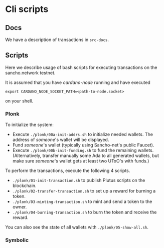 # Cli scripts


## Docs

We have a description of transactions in `src-docs`.


## Scripts

Here we describe usage of bash scripts for executing transactions on the sancho.network testnet.

It is assumed that you have *cardano-node* running and have executed

```shell
export CARDANO_NODE_SOCKET_PATH=<path-to-node.socket>
```
on your shell.

### Plonk

To initialize the system:

- Execute `./plonk/00a-init-addrs.sh` to initialize needed wallets.  The address of *someone*'s wallet will be displayed.
- Fund *someone*'s wallet (typically using Sancho-net's public Faucet).
- Execute `./plonk/00b-init-funding.sh` to fund the remaining wallets.  (Alternatively, transfer manually some Ada to all generated wallets, but make sure *someone*'s wallet gets at least two UTxO's with funds.)


To perform the transactions, execute the following 4 scripts.

- `./plonk/01-init-transaction.sh` to publish Plutus scripts on the blockchain.
- `./plonk/02-transfer-transaction.sh` to set up a reward for burning a token.
- `./plonk/03-minting-transaction.sh` to mint and send a token to the owner.
- `./plonk/04-burning-transaction.sh` to burn the token and receive the reward.

You can also see the state of all wallets with `./plonk/05-show-all.sh`.

### Symbolic


